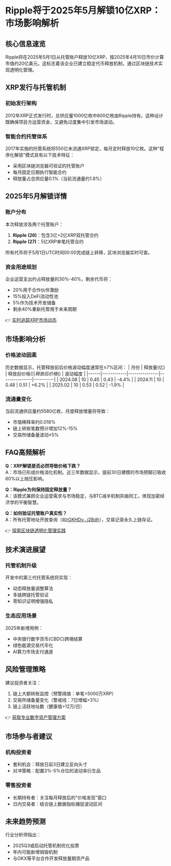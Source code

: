 # Ripple将于2025年5月解锁10亿XRP：市场影响解析

## 核心信息速览
Ripple将在2025年5月1日从托管账户释放10亿XRP，按2025年4月10日市价计算市值约20亿美元。这标志着该企业已建立稳定代币释放机制，通过区块链技术实现透明化管理。

## XRP发行与托管机制
### 初始发行架构
2012年XRP正式发行时，总供应量1000亿枚中800亿枚由Ripple持有。这种设计既确保项目方运营资金，又避免过度集中引发市场波动。

### 智能合约托管体系
2017年实施的托管系统将550亿未流通XRP锁定，每月定时释放10亿枚。这种"程序化解锁"模式具有以下技术特征：
- 采用区块链浏览器可验证的托管账户
- 每月固定日期执行智能合约
- 释放量占总供应量0.1%（当前流通量约1.8%）

## 2025年5月解锁详情
### 账户分布
本次释放涉及两个托管账户：
1. **Ripple (26)**：包含3亿+2亿XRP双托管合约
2. **Ripple (27)**：5亿XRP单笔托管合约

所有代币将于5月1日UTC时间00:00完成链上转移，区块浏览器实时可查。

### 资金用途规划
企业运营支出约占释放量的30%-40%，剩余代币将：
- 20%用于合作伙伴激励
- 15%投入DeFi流动性池
- 5%作为技术开发储备
- 剩余40%重新托管用于未来周期

👉 [实时追踪XRP市场动态](https://bit.ly/okx_welcome)

## 市场影响分析
### 价格波动因素
历史数据显示，托管释放前后价格波动幅度通常在±7%区间：
| 月份 | 释放量(亿) | 释放前价格($) | 释放后价格($) | 波动幅度 |
|------|------------|---------------|---------------|----------|
| 2024.08 | 10 | 0.45 | 0.43 | -4.4% |
| 2024.11 | 10 | 0.48 | 0.51 | +6.2% |
| 2025.02 | 10 | 0.53 | 0.52 | -1.9% |

### 流通量变化
当前流通供应量约5580亿枚，月度释放增量将导致：
- 市值稀释率约0.018%
- 链上转账笔数预计增加12%-15%
- 交易所储备量波动±5%

## FAQ高频解析
**Q：XRP解锁是否必然导致价格下跌？**  
A：市场已形成价格消化机制。近三年数据显示，提前30日建模的市场预期已吸收60%以上抛压影响。

**Q：Ripple为何保持固定释放量？**  
A：该模式兼顾企业运营需求与市场稳定，与BTC减半机制异曲同工，体现加密经济学的平衡智慧。

**Q：如何验证托管账户真实性？**  
A：所有托管地址开放查询（如[rGKHDy...j2Bdh](https://xrpscan.com/account/rGKHDyj4L6pc7DzRB6LWCR4YfZfzXj2Bdh)），交易记录永久上链存证。

👉 [探索区块链透明化管理实践](https://bit.ly/okx_welcome)

## 技术演进展望
### 托管机制升级
开发中的第三代托管系统将实现：
- 动态释放量调整算法
- 多链跨链托管验证
- 零知识证明增强隐私

### 生态应用场景
2025年新增用例：
- 中央银行数字货币(CBDC)跨境结算
- 绿色能源交易代币化
- AI算力市场支付通道

## 风险管理策略
建议投资者关注：
1. 链上大额转账监控（预警阈值：单笔>5000万XRP）
2. 交易所储备量变化（警戒线：7日增幅>3%）
3. 链上活跃地址数（健康值>12万/日）

👉 [获取专业数字资产管理方案](https://bit.ly/okx_welcome)

## 市场参与者建议
### 机构投资者
- 套利机会：释放日前3日建立反向头寸
- 对冲策略：配置3%-5%仓位的波动率衍生品

### 零售投资者
- 长期持有者：关注每月释放后的"价格发现"窗口
- 日内交易者：结合链上数据指标捕捉波动区间

## 未来趋势预测
行业分析师指出：
- 2025Q3或启动托管机制优化投票
- 年内可能新增销毁机制
- 与OKX等平台合作开发释放量期货产品
